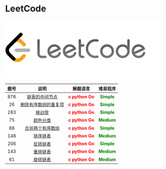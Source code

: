 <!--
 * @Date: 2023-02-28 13:36:31
 * @Author: Bruce
 * @Description: 
-->
# LeetCode

<img width="1266" alt="Screen Shot 2023-02-28" src="./images/leetcode.jpeg">


题号 | 说明 | 解题语言 | 难易程序
 :-: | :-: | :-: | :-:
876 | [链表的中间节点](./simple/876.md) | <font color=red>**c python Go**</font> | <font color=green>**Simple**</font> 
26 | [删除有序数组的重复项](./simple/26.md) | <font color=red>**c python Go**</font> | <font color=green>**Simple**</font> 
283 | [移动零](./simple/283.md) | <font color=red>**c python Go**</font> | <font color=green>**Simple**</font> 
75 | [颜色分类](./medium/75.md) | <font color=red>**c python Go**</font> | <font color=green>**Medium**</font> 
88 | [合并两个有序数组](./simple/88.md) | <font color=red>**c python Go**</font> | <font color=green>**Simple**</font> 
148 | [排序链表](./medium/148.md) | <font color=red>**c python Go**</font> | <font color=green>**Medium**</font> 
206 | [反转链表](./simple/206.md) | <font color=red>**c python Go**</font> | <font color=green>**Simple**</font> 
143 | [重排链表](./medium/143.md) | <font color=red>**c python Go**</font> | <font color=green>**Medium**</font> 
61 | [旋转链表](./medium/61.md) | <font color=red>**c python Go**</font> | <font color=green>**Medium**</font> 